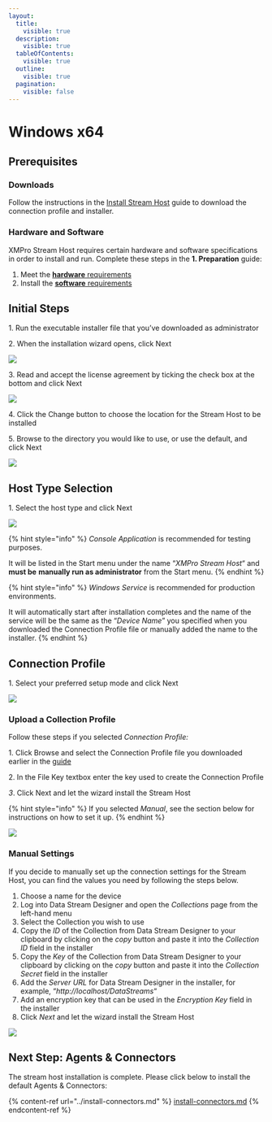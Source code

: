 ```yaml
---
layout:
  title:
    visible: true
  description:
    visible: true
  tableOfContents:
    visible: true
  outline:
    visible: true
  pagination:
    visible: false
---
```


# Windows x64

## Prerequisites

### **Downloads**

Follow the instructions in the [Install Stream Host](./) guide to download the connection profile and installer.

### **Hardware and Software**

XMPro Stream Host requires certain hardware and software specifications in order to install and run. Complete these steps in the **1. Preparation** guide:

1. Meet the [**hardware** requirements](../../install.md#hardware-requirements)
2. Install the [**software** requirements](../../install.md#software-requirements)

## Initial Steps

1\. Run the executable installer file that you’ve downloaded as administrator

2\. When the installation wizard opens, click Next

![](<../../../.gitbook/assets/image (726).png>)

3\. Read and accept the license agreement by ticking the check box at the bottom and click Next

![](<../../../.gitbook/assets/image (241).png>)

4\. Click the Change button to choose the location for the Stream Host to be installed

5\. Browse to the directory you would like to use, or use the default, and click Next

![](<../../../.gitbook/assets/image (178).png>)

## Host Type Selection

1\. Select the host type and click Next

![](<../../../.gitbook/assets/image (665).png>)

{% hint style="info" %}
_Console Application_ is recommended for testing purposes.

It will be listed in the Start menu under the name “_XMPro Stream Host_“ and **must be** **manually run as administrator** from the Start menu.
{% endhint %}

{% hint style="info" %}
_Windows Service_ is recommended for production environments.

It will automatically start after installation completes and the name of the service will be the same as the “_Device Name_” you specified when you downloaded the Connection Profile file or manually added the name to the installer.
{% endhint %}

## Connection Profile

1\. Select your preferred setup mode and click Next

![](<../../../.gitbook/assets/image (552).png>)

### Upload a Collection Profile

Follow these steps if you selected _Connection Profile:_

1\. Click Browse and select the Connection Profile file you downloaded earlier in the [guide](./)

2\. In the File Key textbox enter the key used to create the Connection Profile

_3_. Click Next and let the wizard install the Stream Host

{% hint style="info" %}
If you selected _Manual_, see the section below for instructions on how to set it up.
{% endhint %}

![](<../../../.gitbook/assets/image (713).png>)

### Manual Settings

If you decide to manually set up the connection settings for the Stream Host, you can find the values you need by following the steps below.

1. Choose a name for the device
2. Log into Data Stream Designer and open the _Collections_ page from the left-hand menu
3. Select the Collection you wish to use
4. Copy the _ID_ of the Collection from Data Stream Designer to your clipboard by clicking on the _copy_ button and paste it into the _Collection ID_ field in the installer
5. Copy the _Key_ of the Collection from Data Stream Designer to your clipboard by clicking on the _copy_ button and paste it into the _Collection Secret_ field in the installer
6. Add the _Server URL_ for Data Stream Designer in the installer, for example, “_http://localhost/DataStreams_“
7. Add an encryption key that can be used in the _Encryption Key_ field in the installer
8. Click _Next_ and let the wizard install the Stream Host

![](<../../../.gitbook/assets/image (1391).png>)

## Next Step: Agents & Connectors

The stream host installation is complete. Please click below to install the default Agents & Connectors:

{% content-ref url="../install-connectors.md" %}
[install-connectors.md](../install-connectors.md)
{% endcontent-ref %}
